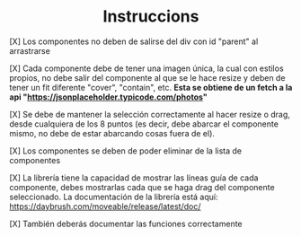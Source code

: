 <h1 align="center">Instruccions</h1>

[X] Los componentes no deben de salirse del div con id "parent" al arrastrarse

[X] Cada componente debe de tener una imagen única, la cual con estilos propios, no debe salir del componente al que se le hace resize y deben de tener un fit diferente "cover", "contain", etc. **Esta se obtiene de un fetch a la api "https://jsonplaceholder.typicode.com/photos"**

[X] Se debe de mantener la selección correctamente al hacer resize o drag, desde cualquiera de los 8 puntos (es decir, debe abarcar el componente mismo, no debe de estar abarcando cosas fuera de el).

[X] Los componentes se deben de poder eliminar de la lista de componentes

[X] La librería tiene la capacidad de mostrar las líneas guía de cada componente, debes mostrarlas cada que se haga drag del componente seleccionado. La documentación de la librería está aquí: https://daybrush.com/moveable/release/latest/doc/

[X] También deberás documentar las funciones correctamente
